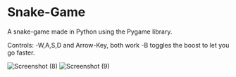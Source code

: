 # Snake-Game
A snake-game made in Python using the Pygame library.

Controls:
  -W,A,S,D and Arrow-Key, both work
  -B toggles the boost to let you go faster.


![Screenshot (8)](https://user-images.githubusercontent.com/114361791/202283502-3f4b6790-c0d7-4285-a1c3-662ea9885283.png)
![Screenshot (9)](https://user-images.githubusercontent.com/114361791/202283526-93e0fb10-c622-43e5-9ab1-2c449fbba45e.png)
